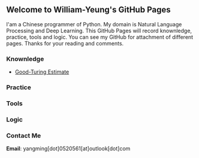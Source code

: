## Welcome to William-Yeung's GitHub Pages

I'am a Chinese programmer of Python. My domain is Natural Language Processing and Deep Learning. This GitHub Pages will record knownledge, practice, tools and logic. You can see my GitHub for attachment of different pages. Thanks for your reading and comments.

### Knownledge

+ [Good-Turing Estimate](./Theory/GoodTuringEstimate.md)

### Practice

### Tools

### Logic

### Contact Me

**Email**: yangming\[dot\]0520561\[at\]outlook\[dot\]com
